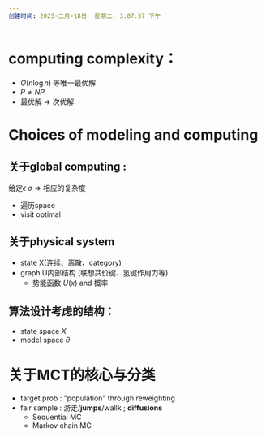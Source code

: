 ```yaml
---
创建时间: 2025-二月-18日  星期二, 3:07:57 下午
---
```


# computing complexity：
-  $O(n\log n)$ 等唯一最优解
-  $P\neq NP$
- 最优解 $\Longrightarrow$ 次优解


# Choices of modeling and computing  
## 关于global computing :
给定$\epsilon$ $\sigma$ $\Longrightarrow$ 相应的复杂度
- 遍历space
- visit optimal

## 关于physical system
- state X(连续、离散、category)
- graph U内部结构 (联想共价键、氢键作用力等)
	- 势能函数 $U(x)$ and 概率

## 算法设计考虑的结构：
- state space  $X$
- model space $\theta$

# 关于MCT的核心与分类
- target prob :
"population" through reweighting 
- fair sample :
游走/**jumps**/wallk ; **diffusions**
	- Sequential MC 
	- Markov chain MC